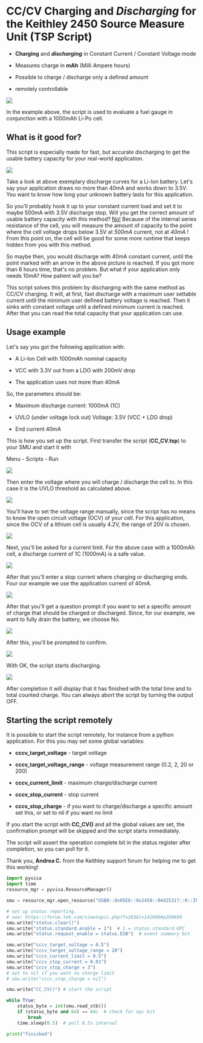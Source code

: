 # CC/CV Charging and *Discharging* for the Keithley 2450 Source Measure Unit (TSP Script)

* **Charging** and ***discharging*** in Constant Current / Constant Voltage mode

* Measures charge in **mAh** (Milli Ampere hours)

* Possible to charge / discharge only a defined amount

* remotely controllable

![](doc/application.png)

In the example above, the script is used to evaluate a fuel gauge in conjunction with a 1000mAh Li-Po cell.

## What is it good for?

This script is especially made for fast, but accurate discharging to get the usable battery capacity for your real-world application.

![](doc/disc_curves.png)

Take a look at above exemplary discharge curves for a Li-Ion battery. Let's say your application draws no more than 40mA and works down to 3.5V. You want to know how long your unknown battery lasts for this application. 

So you'll probably hook it up to your constant current load and set it to maybe 500mA with 3.5V discharge stop. Will you get the correct amount of usable battery capacity with this method? <u>No!</u> Because of the internal series resistance of the cell, you will measure the amount of capacity to the point where the cell voltage drops below 3.5V at *500mA* current, not at *40mA* ! From this point on, the cell will be good for some more runtime that keeps hidden from you with this method.

So maybe then, you would discharge with 40mA constant current, until the point marked with an arrow in the above picture is reached. If you got more than 6 hours time, that's no problem. But what if your application only needs 10mA? How patient will you be?

This script solves this problem by discharging with the same method as CC/CV charging. It will, at first, fast discharge with a maximum user settable current until the minimum user defined battery voltage is reached. Then it sinks with constant voltage until a defined minimum current is reached. After that you can read the total capacity that your application can use.

## Usage example

Let's say you got the following application with:

* A Li-Ion Cell with 1000mAh nominal capacity

* VCC with 3.3V out from a LDO with 200mV drop

* The application uses not more than 40mA

So, the parameters should be:

* Maximum discharge current: 1000mA (1C)

* UVLO (under voltage lock out) Voltage: 3.5V (VCC + LDO drop)

* End current 40mA

This is how you set up the script. First transfer the script (**CC_CV.tsp**) to your SMU and start it with

Menu - Scripts - Run

![](doc/run_script.png)

Then enter the voltage where you will charge / discharge the cell to. In this case it is the UVLO threshold as calculated above.

![](doc\target_voltage.png)

You'll have to set the voltage range manually, since the script has no means to know the open circuit voltage (OCV) of your cell. For this application, since the OCV of a lithium cell is usually 4.2V, the range of 20V is chosen.

![](doc/range.png) 

Next, you'll be asked for a current limit. For the above case with a 1000mAh cell, a discharge current of 1C (1000mA) is a safe value.

![](doc/curr_limit.png)

After that you'll enter a stop current where charging or discharging ends. Four our example we use the application current of 40mA.

![](doc/stop_curr.png)

After that you'll get a question prompt if you want to set a specific amount of charge that should be charged or discharged. Since, for our example, we want to fully drain the battery, we choose No.

![](doc/disc_liimit.png)

After this, you'll be prompted to confirm.

![](doc/confirm.png)

With OK, the script starts discharging. 

![](doc/run_abort.png)

After completion it will display that it has finished with the total time and to total counted charge. You can always abort the script by turning the output OFF.

## Starting the script remotely

It is possible to start the script remotely, for instance from a python application. For this you may set some global variables:

* **cccv_target_voltage** - target voltage

* **cccv_target_voltage_range** - voltage measurement range (0.2, 2, 20 or 200)

* **cccv_current_limit** - maximum charge/discharge current

* **cccv_stop_current** - stop current

* **cccv_stop_charge** - if you want to charge/discharge a specific amount set this, or set to nil if you want no limit

If you start the script with **CC_CV()** and all the global values are set, the confirmation prompt will be skipped and the script starts immediately.

The script will assert the operation complete bit in the status register after completion, so you can poll for it.

Thank you, **Andrea C.** from the Keithley support forum for helping me to get this working!

```python
import pyvisa
import time
resource_mgr = pyvisa.ResourceManager()

smu = resource_mgr.open_resource("USB0::0x05E6::0x2450::04425317::0::INSTR")

# set up status reporting.
# see: https://forum.tek.com/viewtopic.php?f=263&t=142996#p290699
smu.write("status.clear()")
smu.write("status.standard.enable = 1")  # 1 = status.standard.OPC
smu.write("status.request_enable = status.ESB")  # event summary bit

smu.write("cccv_target_voltage = 0.5")
smu.write("cccv_target_voltage_range = 20")
smu.write("cccv_current_limit = 0.5")
smu.write("cccv_stop_current = 0.01")
smu.write("cccv_stop_charge = 3")
# set to nil if you want no charge limit
# smu.write("cccv_stop_charge = nil")

smu.write("CC_CV()") # start the script

while True:
    status_byte = int(smu.read_stb())
    if (status_byte and 64) == 64:  # check for opc bit
        break
    time.sleep(0.5)  # poll 0.5s interval

print("finished")
```
